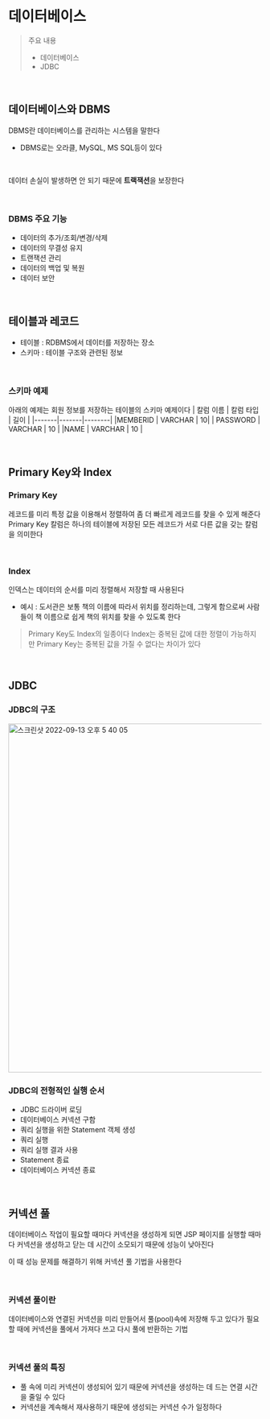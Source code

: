 # 데이터베이스
> 주요 내용
> - 데이터베이스
> - JDBC

<br>

## 데이터베이스와 DBMS
DBMS란 데이터베이스를 관리하는 시스템을 말한다
- DBMS로는 오라클, MySQL, MS SQL등이 있다

<br>

데이터 손실이 발생하면 안 되기 때문에 **트랙잭션**을 보장한다

<br>

### DBMS 주요 기능
- 데이터의 추가/조회/변경/삭제
- 데이터의 무결성 유지
- 트랜잭션 관리
- 데이터의 백업 및 복원
- 데이터 보안

<br>

## 테이블과 레코드
- 테이블 : RDBMS에서 데이터를 저장하는 장소
- 스키마 : 테이블 구조와 관련된 정보

<br>

### 스키마 예제
아래의 예제는 회원 정보를 저장하는 테이블의 스키마 예제이다
| 칼럼 이름 | 칼럼 타입 | 길이 |
|-------|-------|--------|
|MEMBERID | VARCHAR | 10|
| PASSWORD | VARCHAR | 10 |
|NAME | VARCHAR | 10 |

<br>

## Primary Key와 Index
### Primary Key
레코드를 미리 특정 값을 이용해서 정렬하여 좀 더 빠르게 레코드를 찾을 수 있게 해준다
<br>
Primary Key 칼럼은 하나의 테이블에 저장된 모든 레코드가 서로 다른 값을 갖는 칼럼을 의미한다

<br>

### Index
인덱스는 데이터의 순서를 미리 정렬해서 저장할 때 사용된다
- 예시 : 도서관은 보통 책의 이름에 따라서 위치를 정리하는데, 그렇게 함으로써 사람들이 책 이름으로 쉽게 책의 위치를 찾을 수 있도록 한다

> Primary Key도 Index의 일종이다 Index는 중복된 값에 대한 정렬이 가능하지만 Primary Key는 중복된 값을 가질 수 없다는 차이가 있다

<br>

## JDBC
### JDBC의 구조
<img width="693" alt="스크린샷 2022-09-13 오후 5 40 05" src="https://user-images.githubusercontent.com/103838236/189854529-06bdd60f-3d8a-4fca-839a-a02532f0f47f.png">

<br>

### JDBC의 전형적인 실행 순서
- JDBC 드라이버 로딩
- 데이터베이스 커넥션 구함
- 쿼리 실행을 위한 Statement 객체 생성
- 쿼리 실행
- 쿼리 실행 결과 사용
- Statement 종료
- 데이터베이스 커넥션 종료

<br>

## 커넥션 풀 
데이터베이스 작업이 필요할 때마다 커넥션을 생성하게 되면 JSP 페이지를 실행할 때마다 커넥션을 생성하고 닫는 데 시간이 소모되기 때문에 성능이 낮아진다
<br>

이 때 성능 문제를 해결하기 위해 커넥션 풀 기법을 사용한다

<br>

### 커넥션 풀이란
데이터베이스와 연결된 커넥션을 미리 만들어서 풀(pool)속에 저장해 두고 있다가 필요할 때에 커넥션을 풀에서 가져다 쓰고 다시 풀에 반환하는 기법

<br>

### 커넥션 풀의 특징
- 풀 속에 미리 커넥션이 생성되어 있기 때문에 커넥션을 생성하는 데 드는 연결 시간을 줄일 수 있다
- 커넥션을 계속해서 재사용하기 때문에 생성되는 커넥션 수가 일정하다



















